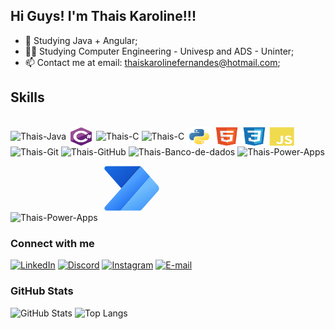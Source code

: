 ## Hi Guys! I'm Thais Karoline!!!

- 🌱 Studying Java + Angular;
- 👩‍💻 Studying Computer Engineering - Univesp and ADS - Uninter;
- 📫 Contact me at email: thaiskarolinefernandes@hotmail.com;

## Skills
<div style="display: inline_block"><br>
  <img align="center" alt="Thais-Java" height="30" width="40" src="https://cdn.jsdelivr.net/gh/devicons/devicon/icons/java/java-original.svg" />
  <img align="center" alt="Thais-Csharp" height="30" width="40" src="https://raw.githubusercontent.com/devicons/devicon/master/icons/csharp/csharp-original.svg">
  <img align="center" alt="Thais-C" height="30" width="40" src="https://cdn.jsdelivr.net/gh/devicons/devicon/icons/cplusplus/cplusplus-original.svg" /> 
  <img align="center" alt="Thais-C" height="30" width="40"  src="https://cdn.jsdelivr.net/gh/devicons/devicon/icons/c/c-original.svg" />
  <img align="center" alt="Thais-Python" height="30" width="40" src="https://raw.githubusercontent.com/devicons/devicon/master/icons/python/python-original.svg">
  <img align="center" alt="Thais-HTML" height="30" width="40" src="https://raw.githubusercontent.com/devicons/devicon/master/icons/html5/html5-original.svg">  
  <img align="center" alt="Thais-CSS" height="30" width="40" src="https://raw.githubusercontent.com/devicons/devicon/master/icons/css3/css3-original.svg">
  <img align="center" alt="Thais-Js" height="30" width="40" src="https://raw.githubusercontent.com/devicons/devicon/master/icons/javascript/javascript-plain.svg">
  <img align="center" alt="Thais-Git" height="30" width="40" src="https://cdn.jsdelivr.net/gh/devicons/devicon/icons/git/git-original.svg">
  <img align="center" alt="Thais-GitHub" height="30" width="40" src="https://assets.dryicons.com/uploads/icon/svg/8309/a31c02cc-26c6-4f68-86aa-36555c95d6c4.svg">
  <img align="center" alt="Thais-Banco-de-dados" height="30" width="40" src="https://img.icons8.com/fluency/48/database--v1.png">
  <img align="center" alt="Thais-Power-Apps" height="30" width="40" src="https://static.wikia.nocookie.net/logopedia/images/4/44/Microsoft_Power_Apps_%282020%29.svg">
  <img align="center" alt="Thais-Power-Apps" height="30" width="40" src="https://commons.wikimedia.org/wiki/File:New_Power_BI_Logo.svg">
  <svg xmlns="http://www.w3.org/2000/svg" x="0px" y="0px" width="100" height="100" viewBox="0 0 48 48">
<linearGradient id="1~WE0Lz3GgLZUex~1j_nwa_kTTt25v6Drpd_gr1" x1="10.281" x2="24.742" y1="1.322" y2="16.996" gradientUnits="userSpaceOnUse"><stop offset="0" stop-color="#196de5"></stop><stop offset="1" stop-color="#1351c8"></stop></linearGradient><path fill="url(#1~WE0Lz3GgLZUex~1j_nwa_kTTt25v6Drpd_gr1)" d="M4.662,6.941c-0.001,0-0.003,0-0.004,0c-1.42,0-2.179,1.675-1.241,2.743L16,24L30.869,7.159 c-0.241-0.101-0.501-0.16-0.768-0.161L4.662,6.941z"></path><linearGradient id="1~WE0Lz3GgLZUex~1j_nwb_kTTt25v6Drpd_gr2" x1="17.184" x2="27.74" y1="23.368" y2="36.213" gradientUnits="userSpaceOnUse"><stop offset="0" stop-color="#4d9fff"></stop><stop offset="1" stop-color="#1667eb"></stop></linearGradient><path fill="url(#1~WE0Lz3GgLZUex~1j_nwb_kTTt25v6Drpd_gr2)" d="M38.056,14.996l-6.46-7.322c-0.202-0.229-0.452-0.401-0.727-0.516L16,24L3.457,38.215 c-0.951,1.078-0.192,2.769,1.24,2.782l10.785-0.007L38.056,14.996z"></path><linearGradient id="1~WE0Lz3GgLZUex~1j_nwc_kTTt25v6Drpd_gr3" x1="27.324" x2="33.437" y1="27.209" y2="37.448" gradientUnits="userSpaceOnUse"><stop offset="0" stop-color="#70bcfd"></stop><stop offset="1" stop-color="#4a9ff9"></stop></linearGradient><path fill="url(#1~WE0Lz3GgLZUex~1j_nwc_kTTt25v6Drpd_gr3)" d="M44.217,21.982l-6.161-6.985L15.482,41l14.796-0.01c0.506-0.046,0.98-0.273,1.319-0.658 l12.62-14.308C45.236,24.87,45.236,23.137,44.217,21.982z"></path><path d="M16,24L30.869,7.159c-0.241-0.101-0.501-0.16-0.768-0.161l-0.423-0.001 L15.336,23.245L16,24z" opacity=".05"></path><path d="M15.669,23.624L16,24L30.869,7.159c-0.173-0.073-0.358-0.114-0.546-0.137 L15.669,23.624z" opacity=".07"></path>
</svg>
  
</div>

### Connect with me

[![LinkedIn](https://img.shields.io/badge/LinkedIn-000?style=for-the-badge&logo=linkedin&logoColor=0E76A8)](https://www.linkedin.com/in/thaiskaroline/)
[![Discord](https://img.shields.io/badge/Discord-000?style=for-the-badge&logo=discord)](https://www.discord.com/in/dps8WaXE/)
[![Instagram](https://img.shields.io/badge/Instagram-000?style=for-the-badge&logo=instagram)](https://www.instagram.com/thaiskarolinemonteiro/)
[![E-mail](https://img.shields.io/badge/-Email-000?style=for-the-badge&logo=microsoft-outlook&logoColor=E94D5F)](mailto:thaiskarolinefernandes@hotmail.com)

### GitHub Stats
![GitHub Stats](https://github-readme-stats.vercel.app/api?username=thaiskaroline&theme=midnight-purple&bg_color=000&border_color=7d39cc&show_icons=true&icon_color=7d39cc&title_color=7d39cc&text_color=FFFFFF)
![Top Langs](https://github-readme-stats-git-masterrstaa-rickstaa.vercel.app/api/top-langs/?username=thaiskaroline&layout=compact&bg_color=000&border_color=7d39cc&title_color=7d39cc&text_color=FFFFFFF)
